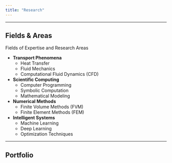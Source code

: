```yaml
---
title: "Research"
---
```


---

## Fields & Areas

Fields of Expertise and Research Areas

* **Transport Phenomena**
    * Heat Transfer
    * Fluid Mechanics
    * Computational Fluid Dynamics (CFD)
* **Scientific Computing**
    * Computer Programming
    * Symbolic Computation
    * Mathematical Modeling
* **Numerical Methods**
    * Finite Volume Methods (FVM)
    * Finite Element Methods (FEM)
* **Intelligent Systems**
    * Machine Learning
    * Deep Learning
    * Optimization Techniques

---

## Portfolio


